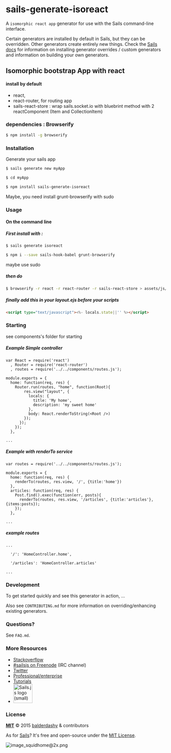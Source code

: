# sails-generate-isoreact

A `isomorphic react app` generator for use with the Sails command-line interface.

Certain generators are installed by default in Sails, but they can be overridden.  Other generators create entirely new things.  Check the [Sails docs](http://sailsjs.org/#!documentation) for information on installing generator overrides / custom generators and information on building your own generators.

## Isomorphic bootstrap App with react

#### install by default
- react,
- react-router, for routing app
- sails-react-store : wrap sails.socket.io with bluebrint method with 2 reactComponent (Item and CollectionItem)


### dependencies : Browserify
```sh
$ npm install -g browserify
```


### Installation

Generate your sails app
```sh
$ sails generate new myApp

$ cd myApp

$ npm install sails-generate-isoreact

```

Maybe, you need install grunt-browserify with sudo


### Usage

#### On the command line

##### First install with :
```sh
$ sails generate isoreact

$ npm i --save sails-hook-babel grunt-browserify

```
maybe use sudo

##### then do
```sh
$ browserify -r react -r react-router -r sails-react-store > assets/js/dependencies/build.js
```
##### finally add this in your layout.ejs before your scripts
```html
<script type="text/javascript"><%- locals.state||'' %></script>
```



### Starting
see components's folder for starting

##### Example Simple controller
```
var React = require('react')
  , Router = require('react-router')
  , routes = require('../../components/routes.js');

module.exports = {
  home: function(req, res) {
    Router.run(routes, "home", function(Root){
        res.view("layout", {
          locals: {
            title: 'My home',
            description: 'my sweet home'
          },
          body: React.renderToString(<Root />)
        });
      });
    });
  },

...

```


##### Example with renderTo service
```
var routes = require('../../components/routes.js');

module.exports = {
  home: function(req, res) {
    renderTo(routes, res.view, '/', {title:'home'})
  },
  articles: function(req, res) {
    Post.find().exec(function(err, posts){
      renderTo(routes, res.view, '/articles', {title:'articles'}, {items:posts});
    });
  },

...

```

##### example routes
```
...

  '/': 'HomeController.home',

  '/articles': 'HomeController.articles'

...
```



### Development

To get started quickly and see this generator in action, ...

Also see `CONTRIBUTING.md` for more information on overriding/enhancing existing generators.



### Questions?

See `FAQ.md`.



### More Resources

- [Stackoverflow](http://stackoverflow.com/questions/tagged/sails.js)
- [#sailsjs on Freenode](http://webchat.freenode.net/) (IRC channel)
- [Twitter](https://twitter.com/sailsjs)
- [Professional/enterprise](https://github.com/balderdashy/sails-docs/blob/master/FAQ.md#are-there-professional-support-options)
- [Tutorials](https://github.com/balderdashy/sails-docs/blob/master/FAQ.md#where-do-i-get-help)
- <a href="http://sailsjs.org" target="_blank" title="Node.js framework for building realtime APIs."><img src="https://github-camo.global.ssl.fastly.net/9e49073459ed4e0e2687b80eaf515d87b0da4a6b/687474703a2f2f62616c64657264617368792e6769746875622e696f2f7361696c732f696d616765732f6c6f676f2e706e67" width=60 alt="Sails.js logo (small)"/></a>


### License

**[MIT](./LICENSE)**
&copy; 2015 [balderdashy](http://github.com/balderdashy) & contributors

As for [Sails](http://sailsjs.org)?  It's free and open-source under the [MIT License](http://sails.mit-license.org/).

![image_squidhome@2x.png](http://i.imgur.com/RIvu9.png)
